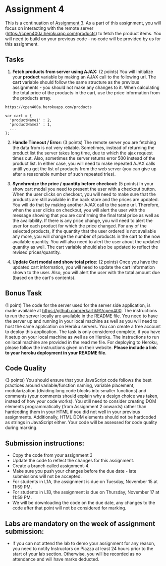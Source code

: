 # Assignment 4

This is a continuation of [Assignment 3](https://github.com/erkartik91/assignment3). As a part of this assignment, you will focus on interacting with the remote server (https://cpen400a.herokuapp.com/products)
to fetch the product items. You will need to build on your previous code - no code will be provided by us for this assignment. 

## Tasks

1. **Fetch products from server using AJAX:** (2 points) You will initialize your **product** variable by making an AJAX call to the following url. The **cart** variable should follow the same structure as the previous assignments - you should not make any changes to it. When calculating the total price of the products in the cart, use the price information from the products array.
  ```
  https://cpen400a.herokuapp.com/products
  
  var cart = {
    'productName1' : 2,
    'productName2' : 1,
    ...
  };
  ```

2. **Handle Timeout / Error:** (3 points)  The remote server you are fetching the data from is not very reliable. Sometimes, instead of returning the product list the server takes long time, due to which the ajax request times out. Also, sometimes the server returns error 500 instead of the product list. In either case, you will need to make repeated AJAX calls untill you get the list of products from the web server (you can give up after a reasonable number of such repeated tries).

3. **Synchronize the price / quantity before checkout:** (5 points) In your show cart modal you need to present the user with a checkout button. When the user clicks on checkout, you will need to make sure that the products are still available in the back store and the prices are updated. You will do that by making another AJAX call to the same url. Therefore, when the user clicks on checkout, you will alert the user with the message showing that you are confirming the final total price as well as the availability.  If there is any price change, you will need to alert the user for each product for which the price changed. For any of the selected products, if the quantity that the user ordered is not available any more, you will change the number of products in the cart to the now available quantity. You will also need to alert the user about the updated quantity as well. The cart variable should also be updated to reflect the revised prices/quantity.

4. **Update Cart modal and show total price:** (2 points) Once you have the updated cart information, you will need to update the cart information shown to the user. Also, you will alert the user with the total amount due (based on the cart's contents).

## Bonus Task
(1 point) The code for the server used for the server side application, is made available at https://github.com/erkartik91/cpen400. The instructions to run the server locally are available in the README file.
You need to have the server up and running in your local machine as well as you will need to host the same application on Heroku servers. You can create a free account to deploy this application. The task is only considered complete, if you have it setup on your local machine as well as on Heroku. The instructions to run on local machine are provided in the read me file. For deploying to Heroku, please follow the instructions given on their website. **Please include a link to your heroku deployment in your README file.**

## Code Quality

(3 points) You should ensure that your JavaScript code follows the best practices around variable/function naming, variable placement, modularization (dividing long code blocks into smaller functions) and comments (your comments should explain why a design choice was taken, instead of how your code works). You still need to consider creating DOM elements programmatically (from Assignment 2 onwards) rather than hardcoding them in your HTML if you did not well in your previous assignments. Additionally, HTML DOM elements should not be  hardcoded as strings in JavaScript either. Your code will be assessed for code quality during marking.


## Submission instructions:

* Copy the code from your assignment 3
* Update the code to reflect the changes for this assignment.
* Create a branch called assignment-4.
* Make sure you push your changes before the due date - late submissions will not be accepted.
* For students in L1A, the assignment is due on Tuesday, November 15 at 11:59 PM.
* For students in L1B, the assignment is due on Thursday, November 17 at 11:59 PM.
* We will be downloading the code on the due date, any changes to the code after that point will not be considered for marking.

## Labs are mandatory on the week of assignment submission:

* If you can not attend the lab to demo your assignment for any reason, you need to notify Instructors on Piazza at least 24 hours prior to the start of your lab section. Otherwise, you will be recorded as no attendance and will have marks deducted.
